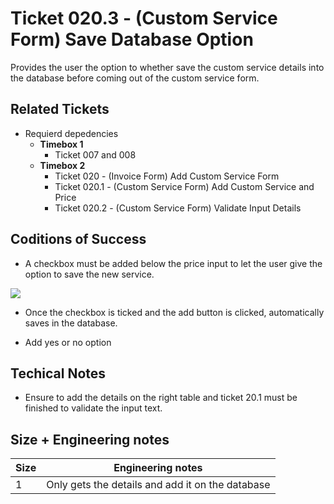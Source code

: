 Ticket 020.3 - (Custom Service Form) Save Database Option
=======================

Provides the user the option to whether save the custom service details into the database before coming out of the custom service form. 

Related Tickets
---------------
* Requierd depedencies
    * **Timebox 1**
        * Ticket 007 and 008
    * **Timebox 2**
        * Ticket 020 - (Invoice Form) Add Custom Service Form
        * Ticket 020.1 - (Custom Service Form) Add Custom Service and Price
        * Ticket 020.2 - (Custom Service Form) Validate Input Details

Coditions of Success
--------------------
* A checkbox must be added below the price input to let the user give the option to save the new service.

 ![](https://i.imgur.com/HuqmJmw.png)


* Once the checkbox is ticked and the add button is clicked, automatically saves in the database. 

* Add yes or no option

Techical Notes
--------------
* Ensure to add the details on the right table and ticket 20.1 must be finished to validate the input text. 

Size + Engineering notes
----------------------
| Size | Engineering notes | 
| -------- | -------- |
|  1  | Only gets the details and add it on the database | 
